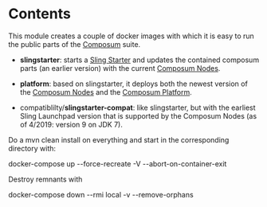 # Contents

This module creates a couple of docker images with which it is easy to run the public parts of the [Composum](https://composum.com/) suite.

- **slingstarter**: starts a [Sling Starter](https://github.com/apache/sling-org-apache-sling-starter) and updates the contained composum parts (an earlier version) with the current [Composum Nodes](https://github.com/ist-dresden/composum).

- **platform**: based on slingstarter, it deploys both the newest version of the [Composum Nodes](https://github.com/ist-dresden/composum) and the [Composum Platform](https://github.com/ist-dresden/composum-platform).

- compatiblilty/**slingstarter-compat**: like slingstarter, but with the earliest Sling Launchpad version that is supported by the Composum Nodes (as of 4/2019: version 9 on JDK 7).

Do a mvn clean install on everything and start in the corresponding directory with:

docker-compose up --force-recreate -V --abort-on-container-exit

Destroy remnants with

docker-compose down --rmi local -v --remove-orphans
